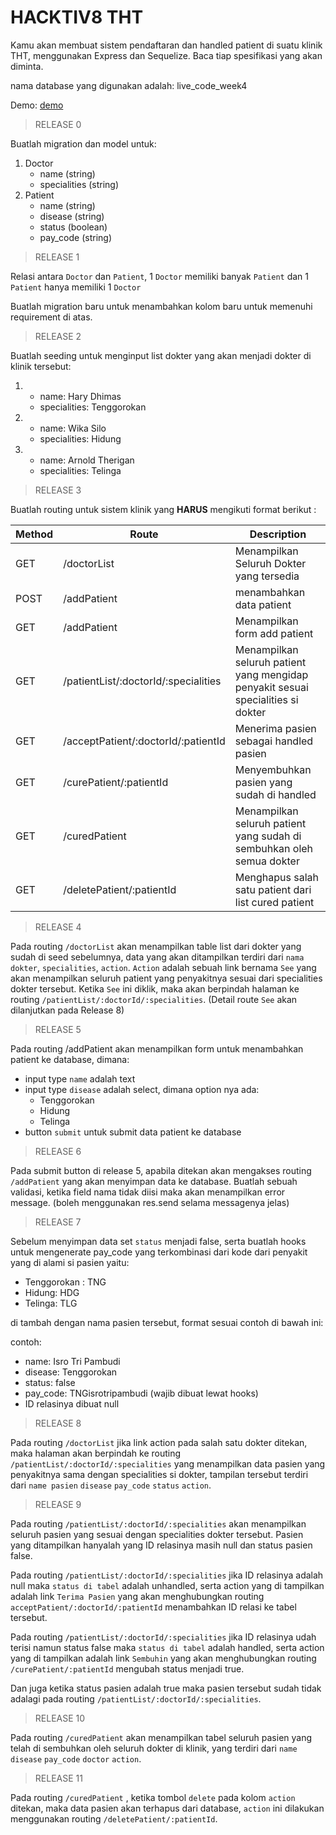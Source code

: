 # HACKTIV8 THT

Kamu akan membuat sistem pendaftaran dan handled patient di suatu klinik THT, menggunakan Express dan Sequelize. Baca tiap spesifikasi yang akan diminta.

nama database yang digunakan adalah: live_code_week4

Demo: [demo](https://secret-fortress-61139.herokuapp.com/hospitals)

> RELEASE 0

Buatlah migration dan model untuk:

1. Doctor
   * name (string)
   * specialities (string)
2. Patient
   * name (string)
   * disease (string)
   * status (boolean)
   * pay_code (string)

> RELEASE 1

Relasi antara `Doctor` dan `Patient`, 1 `Doctor` memiliki banyak `Patient` dan 1 `Patient` hanya memiliki 1 `Doctor` 

Buatlah migration baru untuk menambahkan kolom baru untuk memenuhi requirement di atas.

> RELEASE 2

Buatlah seeding untuk menginput list dokter yang akan menjadi dokter di klinik tersebut:

1. * name: Hary Dhimas
   * specialities: Tenggorokan
2. * name: Wika Silo
   * specialities: Hidung
3. * name: Arnold Therigan
   * specialities: Telinga

> RELEASE 3

Buatlah routing untuk sistem klinik yang **HARUS**  mengikuti format berikut : 

| Method | Route                                | Description                                                  |
| ------ | ------------------------------------ | ------------------------------------------------------------ |
| GET    | /doctorList                          | Menampilkan Seluruh Dokter yang tersedia                     |
| POST   | /addPatient                          | menambahkan data patient                                     |
| GET    | /addPatient                          | Menampilkan form add patient                                 |
| GET    | /patientList/:doctorId/:specialities | Menampilkan seluruh patient yang mengidap penyakit sesuai specialities si dokter |
| GET    | /acceptPatient/:doctorId/:patientId  | Menerima pasien sebagai handled pasien                       |
| GET    | /curePatient/:patientId              | Menyembuhkan pasien yang sudah di handled                    |
| GET    | /curedPatient                        | Menampilkan seluruh patient yang sudah di sembuhkan oleh semua dokter |
| GET    | /deletePatient/:patientId            | Menghapus salah satu patient dari list cured patient         |


> RELEASE 4

Pada routing `/doctorList` akan menampilkan table list dari dokter yang sudah di seed sebelumnya, data yang akan ditampilkan terdiri dari `nama dokter`, `specialities`, `action`. `Action` adalah sebuah link bernama `See` yang akan menampilkan seluruh patient yang penyakitnya sesuai dari specialities dokter tersebut. Ketika `See` ini diklik, maka akan berpindah halaman ke routing `/patientList/:doctorId/:specialities`. (Detail route `See` akan dilanjutkan pada Release 8)

> RELEASE 5

Pada routing /addPatient akan menampilkan form untuk menambahkan patient ke database, dimana:

* input type `name` adalah text
* input type `disease` adalah select, dimana option nya ada: 
  * Tenggorokan
  * Hidung
  * Telinga
* button `submit` untuk submit data patient ke database 

> RELEASE 6

Pada submit button di release 5, apabila ditekan akan mengakses routing `/addPatient` yang akan menyimpan data ke database. Buatlah sebuah validasi, ketika field nama tidak diisi maka akan menampilkan error message. (boleh menggunakan res.send selama messagenya jelas)

> RELEASE 7

Sebelum menyimpan data set `status` menjadi false, serta buatlah hooks untuk mengenerate pay_code yang terkombinasi dari kode dari penyakit yang di alami si pasien yaitu:

* Tenggorokan : TNG
* Hidung: HDG
* Telinga: TLG

di tambah dengan nama pasien tersebut, format sesuai contoh di bawah ini:

contoh:

* name: Isro Tri Pambudi
* disease: Tenggorokan
* status: false
* pay_code: TNGisrotripambudi (wajib dibuat lewat hooks)
* ID relasinya dibuat null

> RELEASE 8

Pada routing `/doctorList` jika link action pada salah satu dokter ditekan, maka halaman akan berpindah ke routing `/patientList/:doctorId/:specialities` yang menampilkan data pasien yang penyakitnya sama dengan specialities si dokter, tampilan tersebut terdiri dari `name pasien` `disease` `pay_code` `status` `action`.

> RELEASE 9

Pada routing `/patientList/:doctorId/:specialities` akan menampilkan seluruh pasien yang sesuai dengan specialities dokter tersebut. Pasien yang ditampilkan hanyalah yang ID relasinya masih null dan status pasien false.

Pada routing `/patientList/:doctorId/:specialities` jika ID relasinya adalah null maka
`status di tabel` adalah unhandled, serta action yang di tampilkan adalah link `Terima Pasien` yang akan menghubungkan routing `acceptPatient/:doctorId/:patientId` menambahkan ID relasi ke tabel tersebut.

Pada routing `/patientList/:doctorId/:specialities` jika ID relasinya udah terisi namun status false maka `status di tabel` adalah handled, serta action yang di tampilkan adalah link `Sembuhin` yang akan menghubungkan routing `/curePatient/:patientId` mengubah status menjadi true.

Dan juga ketika status pasien adalah true maka pasien tersebut sudah tidak adalagi pada routing `/patientList/:doctorId/:specialities`.

> RELEASE 10

Pada routing `/curedPatient` akan menampilkan tabel seluruh pasien yang telah di sembuhkan oleh seluruh dokter di klinik, yang terdiri dari `name` `disease` `pay_code` `doctor` `action`.

> RELEASE 11

Pada routing `/curedPatient` , ketika tombol `delete` pada kolom `action` ditekan, maka data pasien akan terhapus dari database, `action` ini dilakukan menggunakan routing `/deletePatient/:patientId`.
